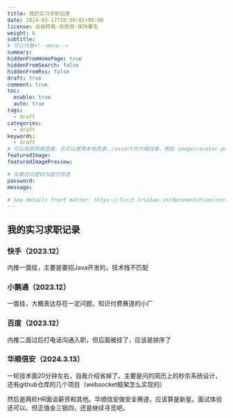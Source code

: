 ```yaml
---
title: 我的实习求职记录
date: 2024-03-17T20:59:01+08:00
license: 自由转载-非商用-保持署名
weight: 0
subtitle:
# 可以代替<!--more-->
summary:
hiddenFromHomePage: true
hiddenFromSearch: false
hiddenFromRss: false
draft: true
comment: true
toc:
  enable: true
  auto: true
tags:
  - draft
categories:
  - draft
keywords:
  - draft
# 可以使用网络连接，也可以使用本地资源，/assert作为根目录，例如 images/avatar.png
featuredImage:
featuredImagePreview:

# 文章访问密码与提示信息
password:
message:

# See details front matter: https://fixit.lruihao.cn/documentation/content-management/introduction/#front-matter
---
```


<!--more-->

## 我的实习求职记录



### 快手（2023.12）

内推一面挂，主要是要招Java开发的，技术栈不匹配

### 小鹅通（2023.12）

一面挂，大概表达存在一定问题，知识付费赛道的小厂

### 百度（2023.12）

内推二面过后打电话沟通入职，但后面被挂了，应该是排序了

### 华顺信安（2024.3.13）

一轮技术面20分钟左右，自我介绍省掉了。主要是问的简历上的秒杀系统设计，还有github仓库的几个项目（websocket框架怎么实现的）

然后是两轮HR面谈薪资和其他。华顺信安做安全赛道，应该算是新星。面试体验还可以。但正值金三银四，还是继续寻觅吧。
